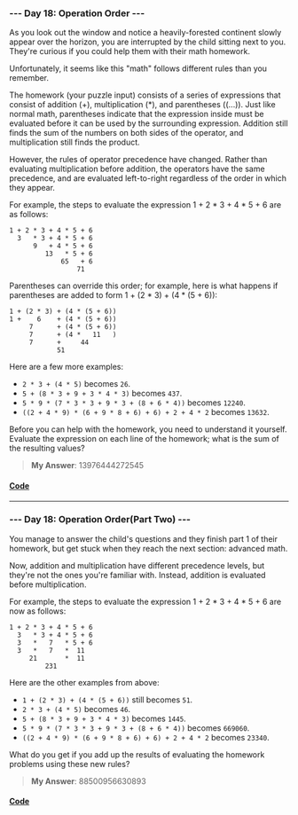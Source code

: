 ### --- Day 18: Operation Order ---
As you look out the window and notice a heavily-forested continent slowly appear over the horizon, you are interrupted by the child sitting next to you. They're curious if you could help them with their math homework.

Unfortunately, it seems like this "math" follows different rules than you remember.

The homework (your puzzle input) consists of a series of expressions that consist of addition (+), multiplication (*), and parentheses ((...)). Just like normal math, parentheses indicate that the expression inside must be evaluated before it can be used by the surrounding expression. Addition still finds the sum of the numbers on both sides of the operator, and multiplication still finds the product.

However, the rules of operator precedence have changed. Rather than evaluating multiplication before addition, the operators have the same precedence, and are evaluated left-to-right regardless of the order in which they appear.

For example, the steps to evaluate the expression 1 + 2 * 3 + 4 * 5 + 6 are as follows:
```
1 + 2 * 3 + 4 * 5 + 6
  3   * 3 + 4 * 5 + 6
      9   + 4 * 5 + 6
         13   * 5 + 6
             65   + 6
                 71
```
Parentheses can override this order; for example, here is what happens if parentheses are added to form 1 + (2 * 3) + (4 * (5 + 6)):
```
1 + (2 * 3) + (4 * (5 + 6))
1 +    6    + (4 * (5 + 6))
     7      + (4 * (5 + 6))
     7      + (4 *   11   )
     7      +     44
            51
```
Here are a few more examples:

* ```2 * 3 + (4 * 5)``` becomes ```26```.
* ```5 + (8 * 3 + 9 + 3 * 4 * 3)``` becomes ```437```.
* ```5 * 9 * (7 * 3 * 3 + 9 * 3 + (8 + 6 * 4))``` becomes ```12240```.
* ```((2 + 4 * 9) * (6 + 9 * 8 + 6) + 6) + 2 + 4 * 2``` becomes ```13632```.
 
Before you can help with the homework, you need to understand it yourself. Evaluate the expression on each line of the homework; what is the sum of the resulting values?
> **My Answer**: 13976444272545
#### [Code](https://github.com/Kabiirk/advent-of-code-2020-entries/blob/main/Day18/Day18.py)

------

### --- Day 18: Operation Order(Part Two) ---
You manage to answer the child's questions and they finish part 1 of their homework, but get stuck when they reach the next section: advanced math.

Now, addition and multiplication have different precedence levels, but they're not the ones you're familiar with. Instead, addition is evaluated before multiplication.

For example, the steps to evaluate the expression 1 + 2 * 3 + 4 * 5 + 6 are now as follows:
```
1 + 2 * 3 + 4 * 5 + 6
  3   * 3 + 4 * 5 + 6
  3   *   7   * 5 + 6
  3   *   7   *  11
     21       *  11
         231
```
Here are the other examples from above:

* ```1 + (2 * 3) + (4 * (5 + 6))``` still becomes ```51```.
* ```2 * 3 + (4 * 5)``` becomes ```46```.
* ```5 + (8 * 3 + 9 + 3 * 4 * 3)``` becomes ```1445```.
* ```5 * 9 * (7 * 3 * 3 + 9 * 3 + (8 + 6 * 4))``` becomes ```669060```.
* ```((2 + 4 * 9) * (6 + 9 * 8 + 6) + 6) + 2 + 4 * 2``` becomes ```23340```.
 
What do you get if you add up the results of evaluating the homework problems using these new rules?
> **My Answer**: 88500956630893
#### [Code](https://github.com/Kabiirk/advent-of-code-2020-entries/blob/main/Day18/Day18Part2.py)